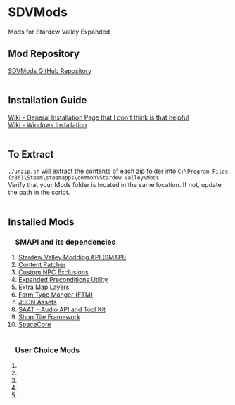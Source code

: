 # SDVMods
Mods for Stardew Valley Expanded

## Mod Repository
[SDVMods GitHub Repository](https://github.com/MayDevelops/SDVMods) 
<br>
<br>
## Installation Guide
[Wiki - General Installation Page that I don't think is that helpful](https://github.com/FlashShifter/StardewValleyExpanded/wiki/Install-guide)
<br>
[Wiki - Windows Installation](https://stardewvalleywiki.com/Modding:Installing_SMAPI_on_Windows)
<br>
<br>
## To Extract
```./unzip.sh``` will extract the contents of each zip folder into ```C:\Program Files (x86)\Steam\steamapps\common\Stardew Valley\Mods``` 
<br>
Verify that your Mods folder is located in the same location. If not, update the path in the script.
<br>
<br>
## Installed Mods
###  &emsp;SMAPI and its dependencies
1. [Stardew Valley Modding API (SMAPI)](https://www.nexusmods.com/stardewvalley/mods/2400?tab=description)
2. [Content Patcher](https://www.nexusmods.com/stardewvalley/mods/1915?tab=files)
3. [Custom NPC Exclusions](https://www.nexusmods.com/stardewvalley/mods/7089?tab=files)
4. [Expanded Preconditions Utility](https://www.nexusmods.com/stardewvalley/mods/6529?tab=files)
5. [Extra Map Layers](https://www.nexusmods.com/stardewvalley/mods/9633?tab=files)
6. [Farm Type Manger (FTM)](https://www.nexusmods.com/stardewvalley/mods/3231?tab=files)
7. [JSON Assets](https://www.nexusmods.com/stardewvalley/mods/1720?tab=files)
8. [SAAT - Audio API and Tool Kit](https://www.nexusmods.com/stardewvalley/mods/10747?tab=files)
9. [Shop Tile Framework](https://www.nexusmods.com/stardewvalley/mods/5005?tab=files)
10. [SpaceCore](https://www.nexusmods.com/stardewvalley/mods/1348?tab=files)
<br><br>
### &emsp;User Choice Mods
1. []()
2. []()
3. []()
4. []()
5. []()
